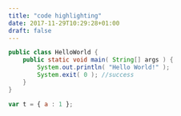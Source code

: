 ```yaml
---
title: "code highlighting"
date: 2017-11-29T10:29:28+01:00
draft: false
---
```


```java
public class HelloWorld {
    public static void main( String[] args ) {
        System.out.println( "Hello World!" );
        System.exit( 0 ); //success
    }
}
```

```javascript
var t = { a : 1 };
```

